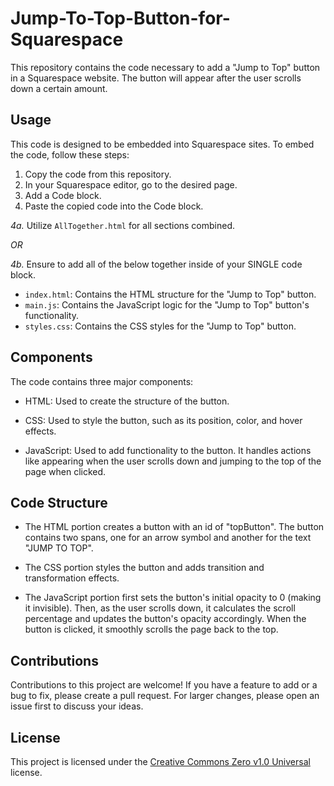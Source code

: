 # Jump-To-Top-Button-for-Squarespace

This repository contains the code necessary to add a "Jump to Top" button in a Squarespace website. The button will appear after the user scrolls down a certain amount.

## Usage

This code is designed to be embedded into Squarespace sites. To embed the code, follow these steps:

1. Copy the code from this repository.
2. In your Squarespace editor, go to the desired page.
3. Add a Code block.
4. Paste the copied code into the Code block.


  _4a._ Utilize `AllTogether.html` for all sections combined.

*OR*

  _4b._ Ensure to add all of the below together inside of your SINGLE code block.
  - `index.html`: Contains the HTML structure for the "Jump to Top" button.
  - `main.js`: Contains the JavaScript logic for the "Jump to Top" button's functionality.
  - `styles.css`: Contains the CSS styles for the "Jump to Top" button.


## Components

The code contains three major components:

- HTML: Used to create the structure of the button.

- CSS: Used to style the button, such as its position, color, and hover effects.

- JavaScript: Used to add functionality to the button. It handles actions like appearing when the user scrolls down and jumping to the top of the page when clicked.

## Code Structure

- The HTML portion creates a button with an id of "topButton". The button contains two spans, one for an arrow symbol and another for the text "JUMP TO TOP".

- The CSS portion styles the button and adds transition and transformation effects.

- The JavaScript portion first sets the button's initial opacity to 0 (making it invisible). Then, as the user scrolls down, it calculates the scroll percentage and updates the button's opacity accordingly. When the button is clicked, it smoothly scrolls the page back to the top.

## Contributions

Contributions to this project are welcome! If you have a feature to add or a bug to fix, please create a pull request. For larger changes, please open an issue first to discuss your ideas.

## License

This project is licensed under the [Creative Commons Zero v1.0 Universal](https://creativecommons.org/publicdomain/zero/1.0/) license.
